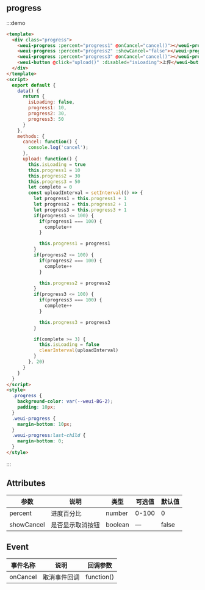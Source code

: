 ## progress

:::demo

```html
<template>
  <div class="progress">
    <weui-progress :percent="progress1" @onCancel="cancel()"></weui-progress>
    <weui-progress :percent="progress2" :showCancel="false"></weui-progress>
    <weui-progress :percent="progress3" @onCancel="cancel()"></weui-progress>
    <weui-button @click="upload()" :disabled="isLoading">上传</weui-button>
  </div>
</template>
<script>
  export default {
    data() {
      return {
        isLoading: false,
        progress1: 10,
        progress2: 30,
        progress3: 50
      }
    },
    methods: {
      cancel: function() {
        console.log('cancel');
      },
      upload: function() {
        this.isLoading = true
        this.progress1 = 10
        this.progress2 = 30
        this.progress3 = 50
        let complete = 0
        const uploadInterval = setInterval(() => {
          let progress1 = this.progress1 + 1
          let progress2 = this.progress2 + 1
          let progress3 = this.progress3 + 1
          if(progress1 <= 100) {
            if(progress1 === 100) {
              complete++
            }

            this.progress1 = progress1
          }
          if(progress2 <= 100) {
            if(progress2 === 100) {
              complete++
            }

            this.progress2 = progress2
          }
          if(progress3 <= 100) {
            if(progress3 === 100) {
              complete++
            }

            this.progress3 = progress3
          }

          if(complete >= 3) {
            this.isLoading = false
            clearInterval(uploadInterval)
          }
        }, 20)
      }
    }
  }
</script>
<style>
  .progress {
    background-color: var(--weui-BG-2);
    padding: 10px;
  }
  .weui-progress {
    margin-bottom: 10px;
  }
  .weui-progress:last-child {
    margin-bottom: 0;
  }
</style>
```

:::

## Attributes

| 参数       | 说明             | 类型    | 可选值 | 默认值 |
| ---------- | ---------------- | ------- | ------ | ------ |
| percent    | 进度百分比       | number  | 0-100  | 0      |
| showCancel | 是否显示取消按钮 | boolean | —      | false  |

## Event

| 事件名称 | 说明         | 回调参数   |
| -------- | ------------ | ---------- |
| onCancel | 取消事件回调 | function() |